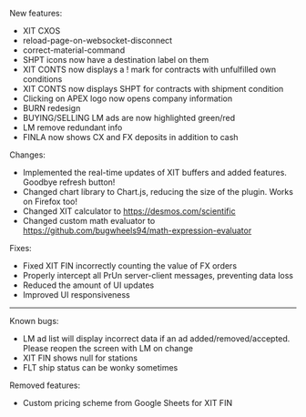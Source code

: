 New features:
- XIT CXOS
- reload-page-on-websocket-disconnect
- correct-material-command
- SHPT icons now have a destination label on them
- XIT CONTS now displays a ! mark for contracts with unfulfilled own conditions
- XIT CONTS now displays SHPT for contracts with shipment condition
- Clicking on APEX logo now opens company information
- BURN redesign
- BUYING/SELLING LM ads are now highlighted green/red
- LM remove redundant info
- FINLA now shows CX and FX deposits in addition to cash

Changes:
- Implemented the real-time updates of XIT buffers and added features. Goodbye refresh button!
- Changed chart library to Chart.js, reducing the size of the plugin. Works on Firefox too!
- Changed XIT calculator to https://desmos.com/scientific
- Changed custom math evaluator to https://github.com/bugwheels94/math-expression-evaluator

Fixes:
- Fixed XIT FIN incorrectly counting the value of FX orders
- Properly intercept all PrUn server-client messages, preventing data loss
- Reduced the amount of UI updates
- Improved UI responsiveness

---

Known bugs:
- LM ad list will display incorrect data if an ad added/removed/accepted. Please reopen the screen with LM on change
- XIT FIN shows null for stations
- FLT ship status can be wonky sometimes

Removed features:
- Custom pricing scheme from Google Sheets for XIT FIN
